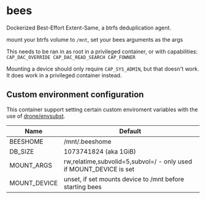 # bees

Dockerized Best-Effort Extent-Same, a btrfs deduplication agent.

mount your btrfs volume to `/mnt`, set your bees arguments as the args

This needs to be ran in as root in a privileged container, or with capabilities: `CAP_DAC_OVERRIDE CAP_DAC_READ_SEARCH CAP_FOWNER`

Mounting a device should only require `CAP_SYS_ADMIN`, but that doesn't work. It does work in a privileged container instead.

## Custom environment configuration

This container support setting certain custom enviroment variables with the use of [drone/envsubst](https://github.com/drone/envsubst).

| Name         | Default                                                  |
|--------------|----------------------------------------------------------|
| BEESHOME     | /mnt/.beeshome                                           |
| DB_SIZE      | 1073741824 (aka 1GiB)                                    |
| MOUNT_ARGS   | rw,relatime,subvolid=5,subvol=/ - only used if MOUNT_DEVICE is set                          |
| MOUNT_DEVICE | unset, if set mounts device to /mnt before starting bees |

